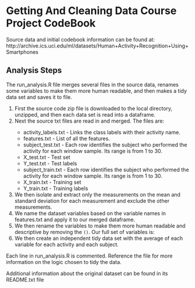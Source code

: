 <h1>Getting And Cleaning Data Course Project CodeBook</h1>

<p>Source data and initial codebook information can be found at: http://archive.ics.uci.edu/ml/datasets/Human+Activity+Recognition+Using+Smartphones</p>

<h2>Analysis Steps</h2>
<p>The run_analysis.R file merges several files in the source data, renames some variables to make them more human readable, and then makes a tidy data set and saves it to file.</p>

<ol>
<li>First the source code zip file is downloaded to the local directory, unzipped, and then each data set is read into a dataframe.</li>
<li>Next the source txt files are read in and merged. The files are:</li>
<ul>
<li>activity_labels.txt - Links the class labels with their activity name.</li>
<li>features.txt - List of all the features.</li>
<li>subject_test.txt - Each row identifies the subject who performed the activity for each window sample. Its range is from 1 to 30. </li>
<li>X_test.txt - Test set</li>
<li>Y_test.txt - Test labels</li>
<li>subject_train.txt - Each row identifies the subject who performed the activity for each window sample. Its range is from 1 to 30. </li>
<li>X_train.txt - Training set</li>
<li>Y_train.txt - Training labels</li>
</ul>
<li>We then isolate and extract only the measurements on the mean and standard deviation for each measurement and exclude the other measurements.
<li>We name the dataset variables based on the variable names in features.txt and apply it to our merged dataframe.</li>
<li>We then rename the variables to make them more human readable and descriptive by removing the <code>()</code>. Our full set of variables is:</li>
<li>We then create an independent tidy data set with the average of each variable for each activity and each subject.</li>
</ol>
<p>Each line in run_analysis.R is commented. Reference the file for more information on the logic chosen to tidy the data.</p>
<p>Additional information about the original dataset can be found in its README.txt file</p>
